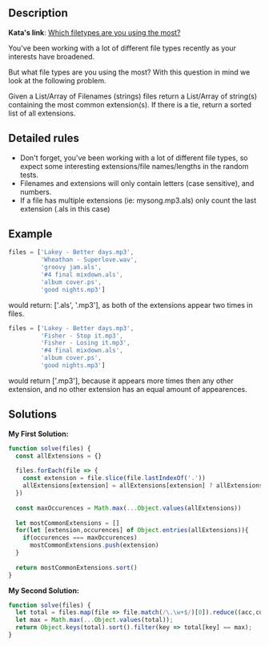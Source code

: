 ## Description

**Kata's link**: [Which filetypes are you using the most?](https://www.codewars.com/kata/5c7254fcaccda64d01907710)

You've been working with a lot of different file types recently as your interests have broadened.

But what file types are you using the most? With this question in mind we look at the following problem.

Given a List/Array of Filenames (strings) files return a List/Array of string(s) containing the most common extension(s). If there is a tie, return a sorted list of all extensions.

## Detailed rules

* Don't forget, you've been working with a lot of different file types, so expect some interesting extensions/file names/lengths in the random tests.
* Filenames and extensions will only contain letters (case sensitive), and numbers.
* If a file has multiple extensions (ie: mysong.mp3.als) only count the last extension (.als in this case)

## Example

```js
files = ['Lakey - Better days.mp3', 
         'Wheathan - Superlove.wav', 
         'groovy jam.als', 
         '#4 final mixdown.als', 
         'album cover.ps', 
         'good nights.mp3']
```
would return: ['.als', '.mp3'], as both of the extensions appear two times in files.

```js
files = ['Lakey - Better days.mp3', 
         'Fisher - Stop it.mp3', 
         'Fisher - Losing it.mp3', 
         '#4 final mixdown.als', 
         'album cover.ps', 
         'good nights.mp3']
```
would return ['.mp3'], because it appears more times then any other extension, and no other extension has an equal amount of appearences.


## Solutions

**My First Solution:**

```js
function solve(files) {
  const allExtensions = {}
  
  files.forEach(file => {
    const extension = file.slice(file.lastIndexOf('.'))
    allExtensions[extension] = allExtensions[extension] ? allExtensions[extension] + 1 : 1
  })
  
  const maxOccurences = Math.max(...Object.values(allExtensions))
  
  let mostCommonExtensions = []
  for(let [extension,occurences] of Object.entries(allExtensions)){
    if(occurences === maxOccurences)
      mostCommonExtensions.push(extension)
  }
  
  return mostCommonExtensions.sort()
} 
```

**My Second Solution:**

```js
function solve(files) {
  let total = files.map(file => file.match(/\.\w+$/)[0]).reduce((acc,cur) => (acc[cur] = (acc[cur]||0) + 1, acc), {});
  let max = Math.max(...Object.values(total));
  return Object.keys(total).sort().filter(key => total[key] == max);
}
```


